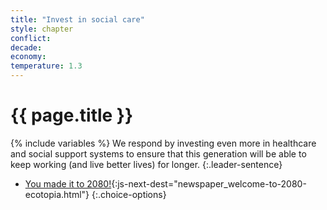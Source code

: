 ```yaml
---
title: "Invest in social care"
style: chapter
conflict: 
decade: 
economy: 
temperature: 1.3
---
```


<h1>{{ page.title }}</h1>

{% include variables %}
We respond by investing even more in healthcare and social support systems to ensure that this generation will be able to keep working (and live better lives) for longer.
{:.leader-sentence}

- [You made it to 2080!](part-page_2080.html){:js-next-dest="newspaper_welcome-to-2080-ecotopia.html"}
{:.choice-options}
